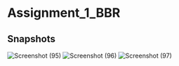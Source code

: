 # Assignment_1_BBR

## Snapshots
![Screenshot (95)](https://user-images.githubusercontent.com/56766678/170435187-1244ed61-0a21-481b-8d2e-3beb49478012.png)
![Screenshot (96)](https://user-images.githubusercontent.com/56766678/170435066-05dae9f2-0021-47d6-9b49-6c2054182eb2.png)
![Screenshot (97)](https://user-images.githubusercontent.com/56766678/170435079-a603f7d2-0df0-4c94-9084-2b19ca8b2731.png)

